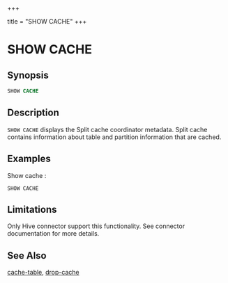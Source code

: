 +++

title = "SHOW CACHE"
+++

SHOW CACHE
==========

Synopsis
--------

``` sql
SHOW CACHE
```

Description
-----------

`SHOW CACHE` displays the Split cache coordinator metadata. Split cache contains information about table and partition information that are cached.

Examples
--------

Show cache :

    SHOW CACHE

Limitations
-----------

Only Hive connector support this functionality. See connector documentation for more details.

See Also
--------

[cache-table](./cache-table.html), [drop-cache](./drop-cache.html)
